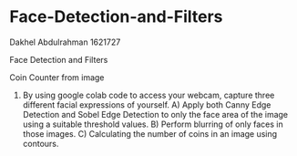 # Face-Detection-and-Filters
Dakhel Abdulrahman
1621727

Face Detection and Filters

Coin Counter from image

1) By using google colab code to access your webcam, capture three different facial
expressions of yourself.
A) Apply both Canny Edge Detection and Sobel Edge Detection to only the face area of the
image using a suitable threshold values. 
B) Perform blurring of only faces in those images. 
C) Calculating the number of coins in an image using contours. 
